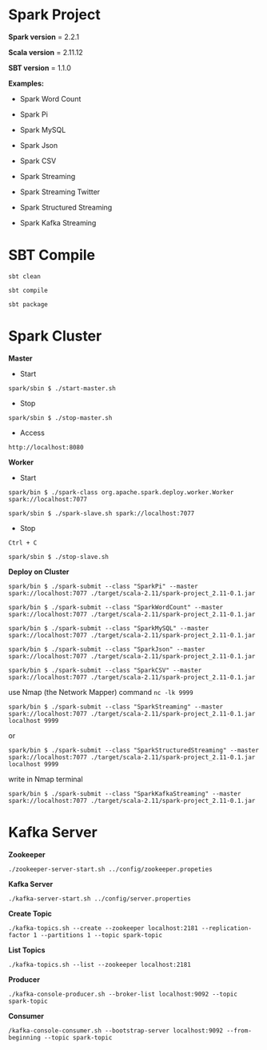 # Spark Project

**Spark version** = 2.2.1

**Scala version** = 2.11.12

**SBT version** = 1.1.0

**Examples:**

 - Spark Word Count
 
 - Spark Pi
 
 - Spark MySQL

 - Spark Json

 - Spark CSV

 - Spark Streaming
 
 - Spark Streaming Twitter

 - Spark Structured Streaming

 - Spark Kafka Streaming
 
# SBT Compile

`sbt clean`

`sbt compile`

`sbt package` 
 
 
# Spark Cluster

  **Master**

 - Start
 
 `spark/sbin $ ./start-master.sh `
 
 - Stop 
 
 `spark/sbin $ ./stop-master.sh` 
 
 - Access
 
 `http://localhost:8080`
 
 **Worker**
   
 - Start
 
 `spark/bin $ ./spark-class org.apache.spark.deploy.worker.Worker spark://localhost:7077`

 `spark/sbin $ ./spark-slave.sh spark://localhost:7077`
 
 - Stop
 
 `Ctrl + C`

 `spark/sbin $ ./stop-slave.sh`
 
 **Deploy on Cluster**
 
 `spark/bin $ ./spark-submit --class "SparkPi" --master spark://localhost:7077 ./target/scala-2.11/spark-project_2.11-0.1.jar`
 
 `spark/bin $ ./spark-submit --class "SparkWordCount" --master spark://localhost:7077 ./target/scala-2.11/spark-project_2.11-0.1.jar`
 
 `spark/bin $ ./spark-submit --class "SparkMySQL" --master spark://localhost:7077 ./target/scala-2.11/spark-project_2.11-0.1.jar`

 `spark/bin $ ./spark-submit --class "SparkJson" --master spark://localhost:7077 ./target/scala-2.11/spark-project_2.11-0.1.jar`

 `spark/bin $ ./spark-submit --class "SparkCSV" --master spark://localhost:7077 ./target/scala-2.11/spark-project_2.11-0.1.jar`

 use Nmap (the Network Mapper) command `nc -lk 9999`
 
 `spark/bin $ ./spark-submit --class "SparkStreaming" --master spark://localhost:7077 ./target/scala-2.11/spark-project_2.11-0.1.jar localhost 9999` 
 
 or
 
 `spark/bin $ ./spark-submit --class "SparkStructuredStreaming" --master spark://localhost:7077 ./target/scala-2.11/spark-project_2.11-0.1.jar localhost 9999`
 
 write in Nmap terminal

 `spark/bin $ ./spark-submit --class "SparkKafkaStreaming" --master spark://localhost:7077 ./target/scala-2.11/spark-project_2.11-0.1.jar`

# Kafka Server

 **Zookeeper**

 `./zookeeper-server-start.sh ../config/zookeeper.propeties`

 **Kafka Server**

 `./kafka-server-start.sh ../config/server.properties`

 **Create Topic**

 `./kafka-topics.sh --create --zookeeper localhost:2181 --replication-factor 1 --partitions 1 --topic spark-topic`

 **List Topics**

 `./kafka-topics.sh --list --zookeeper localhost:2181`

 **Producer**

 `./kafka-console-producer.sh --broker-list localhost:9092 --topic spark-topic`
 
 **Consumer**
 
 `/kafka-console-consumer.sh --bootstrap-server localhost:9092 --from-beginning --topic spark-topic`
